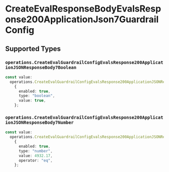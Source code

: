 # CreateEvalResponseBodyEvalsResponse200ApplicationJson7GuardrailConfig


## Supported Types

### `operations.CreateEvalGuardrailConfigEvalsResponse200ApplicationJSONResponseBody7Boolean`

```typescript
const value:
  operations.CreateEvalGuardrailConfigEvalsResponse200ApplicationJSONResponseBody7Boolean =
    {
      enabled: true,
      type: "boolean",
      value: true,
    };
```

### `operations.CreateEvalGuardrailConfigEvalsResponse200ApplicationJSONResponseBody7Number`

```typescript
const value:
  operations.CreateEvalGuardrailConfigEvalsResponse200ApplicationJSONResponseBody7Number =
    {
      enabled: true,
      type: "number",
      value: 4932.17,
      operator: "eq",
    };
```

